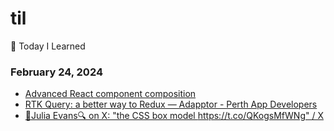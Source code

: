 # til
📝 Today I Learned

### February 24, 2024 
- [Advanced React component composition](https://frontendmastery.com/posts/advanced-react-component-composition-guide/) 
- [RTK Query: a better way to Redux — Adapptor - Perth App Developers](https://www.adapptor.com.au/blog/rtk-query-a-better-way-to-redux) 
- [🔎Julia Evans🔍 on X: "the CSS box model https://t.co/QKogsMfWNg" / X](https://twitter.com/b0rk/status/1284132999940968454) 
